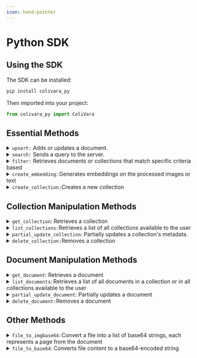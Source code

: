 ```yaml
---
icon: hand-pointer
---
```


# Python SDK

## Using the SDK

The SDK can be installed:

```bash
pip install colivara_py
```

Then imported into your project:

```python
from colivara_py import ColiVara
```

## Essential Methods

<details>

<summary><code>upsert:</code> Adds or updates a document.</summary>

This operation also supports adding metadata and providing document content through a URL, a base64-encoded string, or a file path.

#### **Parameters**

* `name` (`str`): The name of the document to be added or updated. This value cannot be null.
* `metadata` (`Dict[str, Any]`, optional): Additional metadata for the document, such as tags or descriptive information.
* `collection_name` (`str`, optional): The collection to add the document to. Defaults to `"default collection"`.
* `document_url` (`str`, optional): The URL of the document if it’s available online.
* `document_base64` (`str`, optional): The document content encoded in base64.
* `document_path` (`str`, optional): The file path to the document, which will be read and converted to base64.
* `wait` (`bool`, optional): If `True`, the method will be synchronous, which mean it will wait for the document processing to complete before returning, making . The default for this value is `False`, making asynchronous the default behavior .&#x20;

#### Returns

* `DocumentOut`: An object containing details of the created or updated document. This is returned for synchronous processing
* `GenericMessage`: A message object returned if the document is accepted for processing .This is returned for asynchronous processing

#### Exceptions

* `ValueError`: Raised if no valid document source (URL, base64, or file path) is provided, or if there is an issue with the file path.
* `FileNotFoundError`: Raised if the specified file path does not exist.
* `PermissionError`: Raised if there is no read permission for the specified file.

#### Example

```python
# This code synchronously adds/updates an "AI Research Paper" document  in the "AI_Papers" collection
document = client.upsert_document(
    name="AI_Research_Paper",
    metadata={
        "category": "Machine Learning",
        "year": "2024",
        "author": "Dr. AI Researcher"
    },
    collection_name="AI_Papers",
    document_path="/path/to/AI_Research_Paper.pdf",
    wait=True
)
```

</details>

<details>

<summary><code>search:</code> Sends a query to the server.</summary>

The query species which collection to search within, the number of top results to return, and optional filters to refine the search. It returns the most relevant results based on the given parameters.

#### **Parameters**

* `query` (`str`): The search query string. This value cannot be null or empty.
* `collection_name` (`str`, optional): The name of the collection to search within. Defaults to `"all"`, which searches across all collections.
* `top_k` (`int`, optional): Specifies the maximum number of results to return. Defaults to `3`.
* `query_filter` (`Dict[str, Any]`, optional): An optional filter to narrow down search results. Read more about[ **Advance Filtering**](../filtering.md) options here.&#x20;
  * `on` (`str`): Specifies whether the filter applies to `"document"` or `"collection"`.
  * `key` (`str`, `List[str]]`): A single key or a list of keys to match.
  * `value` (`str`, `int`, `float`, `bool`, `List[str, int, float, bool]`): The value(s) to match for the specified key(s).
  * `lookup` (`str`): Defines the matching condition. Options include `"key_lookup"`, `"contains"`, `"contained_by"`, `"has_key"`, `"has_keys"`, and `"has_any_keys"`.&#x20;

#### Returns

* `QueryOut`: An object that includes the search query and a list of relevant pages based on the specified parameters.

#### Exceptions

* `ValueError`: Raised if the `query` is empty, the specified `collection_name` does not exist, or the `query_filter` is improperly configured.

#### Example

```python
# searches for pages within the "my_collection" collection that contains
# content related to "Gemini" and are categorized under "AI".
# returns 5 tops results
results = client.search(
    query="Gemini",
    collection_name=my_collection,
    top_k=5,
    query_filter={
      "on": "document",
      "key": "category",
      "value": "AI",
      "lookup": "contains"
    }
)
```

</details>

<details>

<summary><code>filter:</code> Retrieves documents or collections that match specific criteria based</summary>

This allows you to apply flexible criteria to retrieve specific documents or collections. It supports advanced lookups like filtering by key presence or matching values. This method is useful for narrowing for getting documents or collections without performing a semantic search. For example, give me all the documents that has a metaddata where value is "permissions", and key is "admin".

#### **Parameters**

* `query_filter` (`Dict[str, Any]`): A dictionary specifying the filter criteria. The dictionary must contain:
  * `on` (`str`): Specifies the target, either `"document"` or `"collection"`.
  * `lookup` (`str`): The type of lookup.  Options include `"key_lookup"`, `"contains"`, `"contained_by"`, `"has_key"`, `"has_keys"`, and `"has_any_keys"`.  Read more about[ **Advance Filtering**](../filtering.md) options here.&#x20;
  * `key` (`str` or `List[str]`): The key(s) to filter by.
  * `value` (`str, int, float, bool,` optional): The value(s) the key(s) should match (optional, depending on the filter option used).
* `expand` (`str`, optional):&#x20;
  * Currently, only `"pages"` is supported, which when used to filter documnets will include their pages in the returned value.&#x20;

#### Returns

* `List[DocumentOut]`, or `List[CollectionOut]`: A list of objects representing either documents or collections that match the filter criteria.

#### Exceptions

* `ValueError`: Raised if the filter is invalid.

#### Example

```python
# Filters documents with category containing "AI" and 
# includes document pages in the output data
results = client.filter(
    query_filter= {
        "on": "document",
        "key": "category",
        "value": "AI",
        "lookup": "contains" }, 
    expand="pages",
)
```

</details>

<details>

<summary><code>create_embedding</code>: Generates embeddings on the processed images or text</summary>

Embeddings are vector representations of the data. This method can generate vectors on either image data, or on a text query. After generation, these vectors comparison is processed to generate query result.

#### Parameters

* `input_data` (`str`, `List[str]`): A single string or a list of strings representing the data for which embeddings need to be generated. This could be text (for a query) or paths to image files.
* `task` (`str,`, optional): Specifies the type of embedding task.&#x20;
  * Acceptable values are `"query"` (default) for text queries or `"image"` for images.&#x20;

#### Returns

* `EmbeddingsOut`: An object containing the generated embeddings, along with information about the model and usage data.

#### Exceptions

* `ValueError`: Raised if an invalid task type is provided (i.e., not `"query"` or `"image"`) or if the input data is improperly formatted.

#### Example

```python
# Create embeddings for a text query
text_embeddings = client.create_embedding(
  input_data="What is artificial intelligence?", 
  task="query")

# Create embeddings for a list of image paths
image_embeddings = client.create_embedding(
  input_data=["image1.jpg", "image2.jpg"], 
  task="image")
```

</details>

<details>

<summary><code>create_collection:</code>Creates a new collection </summary>

&#x20;A collection is a storage within ColiVara server that your documents could be uploaded into for search purposes.  A collection is created with a specified name and optional metadata.

#### Parameters

* `name` (`str`): The name of the collection to be created. This value cannot be null or empty.
* `metadata` (`Dict[str, Any]`, optional): A dictionary containing metadata for the new collection. This is optional and can include any relevant key-value pairs.

#### Returns

* `CollectionOut`: An object representing the newly created collection, including details such as its name and metadata.

#### Exceptions

* `Exception`with the message `Conflict error`: Raised if there’s a conflict, such as when a collection with the same name already exists.

#### Example

```python
# searches for pages within the "my_collection" collection that contains
# content related to "Gemini" and are categorized under "AI".
# returns 5 tops results
results = client.search(
    query="Gemini",
    collection_name=my_collection,
    top_k=5,
    query_filter={
      "on": "document",
      "key": "category",
      "value": "AI",
      "lookup": "contains"
    }
)
```

</details>

## Collection Manipulation Methods

<details>

<summary><code>get_collection</code>: Retrieves a collection</summary>

#### Parameters

* `collection_name` (`str`): The name of the collection to retrieve. This value cannot be null or empty and must match an existing collection.

#### Returns

* `CollectionOut`: An object representing the retrieved collection, including details such as its name and metadata.

#### Exceptions

* `Exception`with message `Collection not found` : Raised if the specified collection does not exist.&#x20;

#### Example

```python
# retrieves the "AI_Research_Papers" collection
collection = client.get_collection(collection_name="AI_Research_Papers")
```

</details>

<details>

<summary><code>list_collections:</code>Retrieves a list of all collections available to the user</summary>

#### **Parameters**

#### Returns

* `List[CollectionOut]`: A list of `CollectionOut` objects, each representing a collection with details such as name and metadata.

#### Exceptions

* `ValueError`: Raised if the server response format is unexpected (e.g., not a list).

#### Example

```python
# Retrieve the list of all collections
collections = client.list_collections()
```

</details>

<details>

<summary><code>partial_update_collection</code>: Partially updates a collection's metadata.</summary>

Only the fields provided in the parameters will be updated. Metadata already exists for the collection but was not provided will not be removed.

#### Parameters

* `collection_name` (`str`): The name of the collection to update. This value cannot be null.
* `name` (`str`, optional): A new name for the collection, if you wish to rename it.
* `metadata` (`Dict[str, Any]`, optional): New metadata for the collection. This replaces or adds to the existing metadata.

#### Returns

* `CollectionOut`: An object representing the updated collection, including details such as its name and metadata.

#### Exceptions

* `Exception`with message `Collection not found` : Raised if the specified collection does not exist.&#x20;

#### Example

```python
# updates the "AI_Projects" collection name to "AI_Research_Projects" and adds more metadata
updated_collection = client.partial_update_collection(
    collection_name="AI_Projects",
    name="AI_Research_Projects",
    metadata={
      "updated_by": "admin", 
      "status": "active"}
)
```

</details>

<details>

<summary><code>delete_collection:</code>Removes a collection</summary>

The collection will be deleted from ColiVara server. This action is permanent and final.

#### **Parameters**

* `collection_name` (`str`): The name of the collection to delete. This must match an existing collection.

#### Returns

#### Exceptions

* `Exception`with message `Collection not found` : Raised if the specified collection does not exist.&#x20;

#### Example

```python
# Delete the specified collection
client.delete_collection(collection_name="Obsolete_Collection")
```

</details>

## Document Manipulation Methods

<details>

<summary><code>get_document</code>: Retrieves a document</summary>

#### Parameters

* `document_name` (`str`): The name of the document to retrieve.
* `collection_name` (`str`, optional): The name of the collection containing the document. Defaults to `"default collection"`.
* `expand` (`str`, optional): if the value is `"pages"`,the method will include the document’s pages.

#### Returns

* `DocumentOut`: An object containing details of the retrieved document, including details such as its name and metadata.

#### Exceptions

* `ValueError` with message `Document not found` : Raised if the document is not found because the document name does not exist

#### Example

```python
# retrieves a document with its pages included
document = client.get_document(
    document_name="Research_Paper",
    collection_name="AI_Research",
    expand=["pages"]
)
```

</details>

<details>

<summary><code>list_documents:</code>Retrieves a list of all documents in a collection or in all collections available to the user</summary>

#### **Parameters**

* `collection_name` (`str`, optional): The name of the collection to fetch documents from. Defaults to `"default collection"`.&#x20;
  * Use `"all"` to fetch documents from all collections.

- `expand` (`str`, optional): if the value is `"pages"`,the method will include all the documents’ pages.

#### Returns

* `List[DocumentOut]`: A list of `DocumentOut` objects, each representing a document with its details.

#### Exceptions

#### Example

```python
# Retrieves all documents in the "AI_Research" collection, including pages for each document
documents = client.list_documents(
  collection_name="AI_Research", 
  expand="pages")
```

</details>

<details>

<summary><code>partial_update_document</code>: Partially updates a document</summary>

This method can update either or both the document's content or metadata. Only the fields provided in the parameters will be updated. Metadata already exists for the document but was not provided will not be removed.

#### Parameters

* `document_name` (`str`): The name of the document to be updated.
* `name` (`str`, optional): A new name for the document, if renaming.
* `metadata` (`Dict[str, Any]`, optional): Updated metadata for the document.
* `collection_name` (`str`, optional): The new collection name if you wish to move the document to a different collection.
* `document_url` (`str`, optional): A new URL for the document content, if changing.
* `document_base64` (`str`, optional): A new base64-encoded string of the document content, if changing.

#### Returns

* `DocumentOut`: An object containing details of the retrieved document, including details such as its name and metadata.

#### Exceptions

* `ValueError`  with message `Update failed`: Raised if the document is not found or if there is an issue with the update

#### Example

```python
# Update a document's name from "Research_Paper" to "Updated_Research_Paper"
# Also updates its metadata, and URL
updated_document = client.partial_update_document(
    document_name="Research_Paper",
    name="Updated_Research_Paper",
    metadata={
      "author": "Dr. AI Researcher", 
      "year": "2024"
    },
    document_url="https://example.com/updated_paper.pdf"
)
```

</details>

<details>

<summary><code>delete_document:</code>Removes a document </summary>

The document to be deleted can be identified from a specific collection, or from all collections. The document will be deleted from ColiVara server. This action is permanent and final.

#### **Parameters**

* `document_name` (`str`): The name of the document to delete.
* `collection_name` (`str`, optional): The name of the collection containing the document.&#x20;
  * Defaults to `"default collection"`.&#x20;
  * Use `"all"` to access documents across all collections belonging to the user.

#### Returns

#### Exceptions

* `ValueError`: Raised if the document does not exist or if there is an issue with the deletion&#x20;

#### Example

```python
# Deletes the "Old_Report" document from the "Archived_Documents" collection
client.delete_document(
  document_name="Old_Report", 
  collection_name="Archived_Documents"
)
```

</details>

## Other Methods&#x20;

<details>

<summary><code>file_to_imgbase64:</code>Convert a file into a list of base64 strings, each represents a page from the document</summary>

This method is useful to convert a document's content into clean pages of base64 images. For example, you can send a test.pdf with 50 pages, and you will get back 50 images of the same pdf.

#### **Parameters**

* `file_path` (`str`): The path to the file you want to convert.

#### Returns

* `List[FileOut]`: A list of `FileOut` objects, each containing a base64-encoded string of an image, and the page number within the document.

#### Exceptions

* `Exception`: Raised if there’s an error during the file reading or encoding process.

#### Example

```python
# Converts the contents of multi_page_document.pdf to a list of base64 string
base64_images = client.file_to_imgbase64("/path/to/multi_page_document.pdf")
```

</details>

<details>

<summary><code>file_to_base64</code>: Converts file content to a base64-encoded string</summary>

This method is useful to update a document's content - it converting the file content into a base64 string, and returns that. This is useful if you have documents where you prefer to send us a base64 instead of a url (if the URL is protected via authentication or anti-scrapping measures) or a local path.

#### **Parameters**

* `file_path` (`str`): The path to the file you want to convert.

#### Returns

* `str`: A base64-encoded string representing the file's content

#### Exceptions

* `Exception`: Raised if there’s an error during the file reading or encoding process.

#### Example

```python
# Converts the contents of document.pdf to a base64 string.
base64_string = client.file_to_base64("/path/to/document.pdf")
```

</details>

